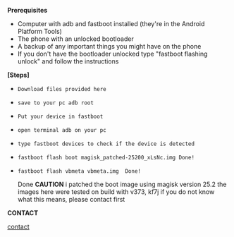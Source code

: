 **Prerequisites**

- Computer with adb and fastboot installed (they're in the Android Platform Tools)
- The phone with an unlocked bootloader
- A backup of any important things you might have on the phone
- If you don't have the bootloader unlocked type "fastboot flashing unlock" and follow the instructions

**[Steps]**

-     Download files provided here 
-     save to your pc adb root
-     Put your device in fastboot
-     open terminal adb on your pc
-     type fastboot devices to check if the device is detected
-     fastboot flash boot magisk_patched-25200_xLsNc.img Done!
-     fastboot flash vbmeta vbmeta.img  Done!

    Done
**CAUTION** 
i patched the boot image using magisk version 25.2
the images here were tested on build with v373, kf7j  if you do not know what this means, please contact first 


**CONTACT**

[contact](https://chat.whatsapp.com/IZGmkyP2afz4fRDg6EYfOi)
